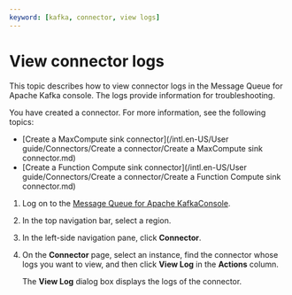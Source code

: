 ```yaml
---
keyword: [kafka, connector, view logs]
---
```


# View connector logs

This topic describes how to view connector logs in the Message Queue for Apache Kafka console. The logs provide information for troubleshooting.

You have created a connector. For more information, see the following topics:

-   [Create a MaxCompute sink connector](/intl.en-US/User guide/Connectors/Create a connector/Create a MaxCompute sink connector.md)
-   [Create a Function Compute sink connector](/intl.en-US/User guide/Connectors/Create a connector/Create a Function Compute sink connector.md)

1.  Log on to the [Message Queue for Apache KafkaConsole](https://kafka.console.aliyun.com/?spm=a2c4g.11186623.2.22.6bf72638IfKzDm).

2.  In the top navigation bar, select a region.

3.  In the left-side navigation pane, click **Connector**.

4.  On the **Connector** page, select an instance, find the connector whose logs you want to view, and then click **View Log** in the **Actions** column.

    The **View Log** dialog box displays the logs of the connector.


